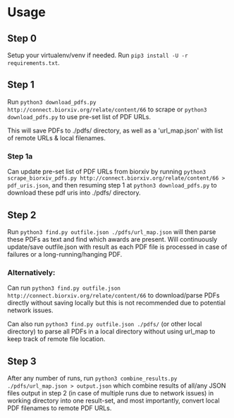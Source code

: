 # Usage


## Step 0
Setup your virtualenv/venv if needed. Run `pip3 install -U -r requirements.txt`.

## Step 1
Run `python3 download_pdfs.py http://connect.biorxiv.org/relate/content/66` to scrape or `python3 download_pdfs.py` to use pre-set list of PDF URLs.

This will save PDFs to ./pdfs/ directory, as well as a 'url_map.json' with list of remote URLs & local filenames.

### Step 1a
Can update pre-set list of PDF URLs from biorxiv by running `python3 scrape_biorxiv_pdfs.py http://connect.biorxiv.org/relate/content/66 > pdf_uris.json`, and then resuming step 1 at `python3 download_pdfs.py` to download these pdf uris into ./pdfs/ directory.

## Step 2
Run `python3 find.py outfile.json ./pdfs/url_map.json` will then parse these PDFs as text and find which awards are present. Will continuously update/save outfile.json with result as each PDF file is processed in case of failures or a long-running/hanging PDF. 

### Alternatively:
Can run `python3 find.py outfile.json http://connect.biorxiv.org/relate/content/66` to download/parse PDFs directly without saving locally but this is not recommended due to potential network issues.

Can also run `python3 find.py outfile.json ./pdfs/` (or other local directory) to parse all PDFs in a local directory without using url_map to keep track of remote file location.

## Step 3
After any number of runs, run `python3 combine_results.py ./pdfs/url_map.json > output.json` which combine results of all/any JSON files output in step 2 (in case of multiple runs due to network issues) in working directory into one result-set, and most importantly, convert local PDF filenames to remote PDF URLs.
